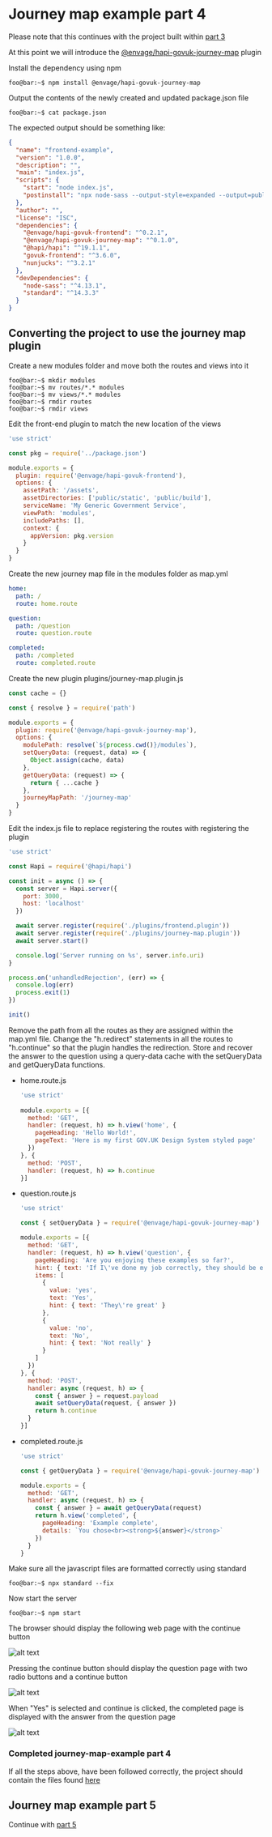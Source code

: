 # Journey map example part 4
Please note that this continues with the project built within [part 3](../journey-map-example-3/README.md)

At this point we will introduce the [@envage/hapi-govuk-journey-map](https://www.npmjs.com/package/@envage/hapi-govuk-journey-map) plugin

Install the dependency using npm
```console
foo@bar:~$ npm install @envage/hapi-govuk-journey-map
```

Output the contents of the newly created and updated package.json file
```console
foo@bar:~$ cat package.json
```

The expected output should be something like:
```json
{
  "name": "frontend-example",
  "version": "1.0.0",
  "description": "",
  "main": "index.js",
  "scripts": {
    "start": "node index.js",
    "postinstall": "npx node-sass --output-style=expanded --output=public/build/stylesheets application.scss"
  },
  "author": "",
  "license": "ISC",
  "dependencies": {
    "@envage/hapi-govuk-frontend": "^0.2.1",
    "@envage/hapi-govuk-journey-map": "^0.1.0",
    "@hapi/hapi": "^19.1.1",
    "govuk-frontend": "^3.6.0",
    "nunjucks": "^3.2.1"
  },
  "devDependencies": {
    "node-sass": "^4.13.1",
    "standard": "^14.3.3"
  }
}
```
## Converting the project to use the journey map plugin
Create a new modules folder and move both the routes and views into it
```console
foo@bar:~$ mkdir modules
foo@bar:~$ mv routes/*.* modules
foo@bar:~$ mv views/*.* modules
foo@bar:~$ rmdir routes
foo@bar:~$ rmdir views
```

Edit the front-end plugin to match the new location of the views
```js
'use strict'

const pkg = require('../package.json')

module.exports = {
  plugin: require('@envage/hapi-govuk-frontend'),
  options: {
    assetPath: '/assets',
    assetDirectories: ['public/static', 'public/build'],
    serviceName: 'My Generic Government Service',
    viewPath: 'modules',
    includePaths: [],
    context: {
      appVersion: pkg.version
    }
  }
}
```

Create the new journey map file in the modules folder as map.yml
```yaml
home:
  path: /
  route: home.route

question:
  path: /question
  route: question.route

completed:
  path: /completed
  route: completed.route
```

Create the new plugin plugins/journey-map.plugin.js
```js
const cache = {}

const { resolve } = require('path')

module.exports = {
  plugin: require('@envage/hapi-govuk-journey-map'),
  options: {
    modulePath: resolve(`${process.cwd()}/modules`),
    setQueryData: (request, data) => {
      Object.assign(cache, data)
    },
    getQueryData: (request) => {
      return { ...cache }
    },
    journeyMapPath: '/journey-map'
  }
}
```

Edit the index.js file to replace registering the routes with registering the plugin
```js
'use strict'

const Hapi = require('@hapi/hapi')

const init = async () => {
  const server = Hapi.server({
    port: 3000,
    host: 'localhost'
  })

  await server.register(require('./plugins/frontend.plugin'))
  await server.register(require('./plugins/journey-map.plugin'))
  await server.start()

  console.log('Server running on %s', server.info.uri)
}

process.on('unhandledRejection', (err) => {
  console.log(err)
  process.exit(1)
})

init()
```

Remove the path from all the routes as they are assigned within the map.yml file.
Change the "h.redirect" statements in all the routes to "h.continue" so that the plugin handles the redirection.
Store and recover the answer to the question using a query-data cache with the setQueryData and getQueryData functions.

- home.route.js
    ```js
    'use strict'
        
    module.exports = [{
      method: 'GET',
      handler: (request, h) => h.view('home', {
        pageHeading: 'Hello World!',
        pageText: 'Here is my first GOV.UK Design System styled page'
      })
    }, {
      method: 'POST',
      handler: (request, h) => h.continue
    }]
    ```
- question.route.js
    ```js
    'use strict'
    
    const { setQueryData } = require('@envage/hapi-govuk-journey-map')
    
    module.exports = [{
      method: 'GET',
      handler: (request, h) => h.view('question', {
        pageHeading: 'Are you enjoying these examples so far?',
        hint: { text: 'If I\'ve done my job correctly, they should be easy to follow' },
        items: [
          {
            value: 'yes',
            text: 'Yes',
            hint: { text: 'They\'re great' }
          },
          {
            value: 'no',
            text: 'No',
            hint: { text: 'Not really' }
          }
        ]
      })
    }, {
      method: 'POST',
      handler: async (request, h) => {
        const { answer } = request.payload
        await setQueryData(request, { answer })
        return h.continue
      }
    }]

    ```
- completed.route.js
    ```js
    'use strict'
    
    const { getQueryData } = require('@envage/hapi-govuk-journey-map')
    
    module.exports = {
      method: 'GET',
      handler: async (request, h) => {
        const { answer } = await getQueryData(request)
        return h.view('completed', {
          pageHeading: 'Example complete',
          details: `You chose<br><strong>${answer}</strong>`
        })
      }
    }

    ```


Make sure all the javascript files are formatted correctly using standard
```console
foo@bar:~$ npx standard --fix
```

Now start the server
```console
foo@bar:~$ npm start
```

The browser should display the following web page with the continue button

![alt text](../screen-shots/home.png "home page")

Pressing the continue button should display the question page with two radio buttons and a continue button

![alt text](../screen-shots/question.png "question page")

When "Yes" is selected and continue is clicked, the completed page is displayed with the answer from the question page

![alt text](../screen-shots/completed.png "completed page")

### Completed journey-map-example part 4
If all the steps above, have been followed correctly, the project should contain the files found [here](.)

## Journey map example part 5
Continue with [part 5](../journey-map-example-5/README.md)
